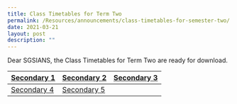 ```yaml
---
title: Class Timetables for Term Two
permalink: /Resources/announcements/class-timetables-for-semester-two/
date: 2021-03-21
layout: post
description: ""
---
```

Dear SGSIANS, the Class Timetables for Term Two are ready for download.

[]()
[](/files/Announcement/Term%202%202021/Class-Timetables-for-Sec-1-Subject-Groups_Term-2_2021.pdf)

<table>
<thead>
  <tr>
    <th><a href="/files/Announcement/Term%202%202021/Secondary-1.pdf" target="_blank" >Secondary 1</a></th>
    <th><a href="/files/Announcement/Term%202%202021/Secondary-2.pdf" target="_blank" >Secondary 2</a></th>
    <th><a href="/files/Announcement/Term%202%202021/Secondary-3.pdf" target="_blank" >Secondary 3</a></th>
  </tr>
</thead>
<tbody>
  <tr>
    <td><a href="/files/Announcement/Term%202%202021/Secondary-4.pdf" target="_blank" >Secondary 4</a></td>
    <td><a href="/files/Announcement/Term%202%202021/Secondary-5.pdf" target="_blank" >Secondary 5</a></td>
    <td></td>
  </tr>
</tbody>
</table>